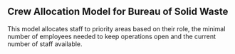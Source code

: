 ## Crew Allocation Model for Bureau of Solid Waste

This model allocates staff to priority areas based on their role, the minimal number of employees needed to keep operations open and the current number of staff available.

